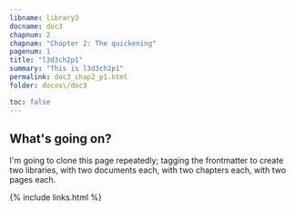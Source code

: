 ```yaml
---
libname: library3
docname: doc3
chapnum: 2
chapnam: "Chapter 2: The quickening"
pagenum: 1
title: "l3d3ch2p1"
summary: "This is l3d3ch2p1"
permalink: doc3_chap2_p1.html
folder: docos\/doc3

toc: false
---
```


## What's going on?

I'm going to clone this page repeatedly; tagging the frontmatter to create two libraries, with two documents each, with two chapters each, with two pages each.

{% include links.html %}